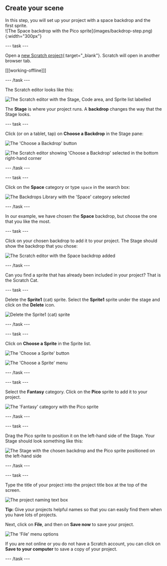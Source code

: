 ## Create your scene

<div style="display: flex; flex-wrap: wrap">
<div style="flex-basis: 200px; flex-grow: 1; margin-right: 15px;">
In this step, you will set up your project with a space backdrop and the first sprite. 
</div>
<div>
![The Space backdrop with the Pico sprite](images/backdrop-step.png){:width="300px"}
</div>
</div>

--- task ---

Open a [new Scratch project](http://rpf.io/scratch-new){:target="_blank"}. Scratch will open in another browser tab.

[[[working-offline]]]

--- /task ---

The Scratch editor looks like this:

![The Scratch editor with the Stage, Code area, and Sprite list labelled](images/scratch-interface.png)

The **Stage** is where your project runs. A **backdrop** changes the way that the Stage looks.

--- task ---

Click (or on a tablet, tap) on **Choose a Backdrop** in the Stage pane:

![The 'Choose a Backdrop' button](images/backdrop-button.png)

![The Scratch editor showing 'Choose a Backdrop' selected in the bottom right-hand corner](images/choose-a-backdrop.png)

--- /task ---

--- task ---

Click on the **Space** category or type `space` in the search box:

![The Backdrops Library with the 'Space' category selected](images/space-backdrops.png)

--- /task ---

In our example, we have chosen the **Space** backdrop, but choose the one that you like the most.

--- task ---

Click on your chosen backdrop to add it to your project. The Stage should show the backdrop that you chose:

![The Scratch editor with the Space backdrop added](images/inserted-backdrop.png)

--- /task ---

Can you find a sprite that has already been included in your project? That is the Scratch Cat.

--- task ---

Delete the **Sprite1** (cat) sprite. Select the **Sprite1** sprite under the stage and click on the **Delete** icon.

![Delete the Sprite1 (cat) sprite](images/delete-sprite.png)

--- /task ---

--- task ---

Click on **Choose a Sprite** in the Sprite list.

![The 'Choose a Sprite' button](images/sprite-button.png)

![The 'Choose a Sprite' menu](images/choose-a-sprite.png)

--- /task ---

--- task ---

Select the **Fantasy** category. Click on the **Pico** sprite to add it to your project.

![The 'Fantasy' category with the Pico sprite](images/fantasy-pico.png)

--- /task ---

--- task ---

Drag the Pico sprite to position it on the left-hand side of the Stage. Your Stage should look something like this:

![The Stage with the chosen backdrop and the Pico sprite positioned on the left-hand side](images/pico-on-stage.png)

--- /task ---

--- task ---

Type the title of your project into the project title box at the top of the screen.

![The project naming text box](images/project-name.png)

**Tip:** Give your projects helpful names so that you can easily find them when you have lots of projects.

Next, click on **File**, and then on **Save now** to save your project.

![The 'File' menu options](images/file-menu.png)

If you are not online or you do not have a Scratch account, you can click on **Save to your computer** to save a copy of your project.

--- /task ---

